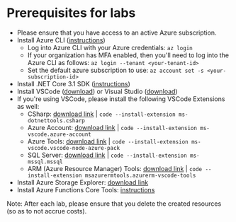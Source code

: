 # Prerequisites for labs

* Please ensure that you have access to an active Azure subscription.
* Install Azure CLI ([instructions](https://docs.microsoft.com/en-us/cli/azure/install-azure-cli?view=azure-cli-latest))
  * Log into Azure CLI with your Azure credentials: `az login`
  * If your organization has MFA enabled, then you'll need to log into the Azure CLI as follows: `az login --tenant <your-tenant-id>`
  * Set the default azure subscription to use: `az account set -s <your-subscription-id>`
* Install .NET Core 3.1 SDK ([instructions](https://dotnet.microsoft.com/download/dotnet-core/3.1))
* Install VSCode ([download](https://code.visualstudio.com/)) or Visual Studio ([download](https://visualstudio.microsoft.com/))
* If you're using VSCode, please install the following VSCode Extensions as well:
  * CSharp: [download link](https://marketplace.visualstudio.com/items?itemName=ms-dotnettools.csharp) | `code --install-extension ms-dotnettools.csharp`
  * Azure Account: [download link](https://marketplace.visualstudio.com/items?itemName=ms-vscode.azure-account) | `code --install-extension ms-vscode.azure-account`
  * Azure Tools: [download link](https://marketplace.visualstudio.com/items?itemName=ms-vscode.vscode-node-azure-pack) | `code --install-extension ms-vscode.vscode-node-azure-pack`
  * SQL Server: [download link](https://marketplace.visualstudio.com/items?itemName=ms-mssql.mssql) | `code --install-extension ms-mssql.mssql`
  * ARM (Azure Resource Manager) Tools: [download link](https://marketplace.visualstudio.com/items?itemName=msazurermtools.azurerm-vscode-tools) | `code --install-extension msazurermtools.azurerm-vscode-tools`
* Install Azure Storage Explorer: [download link](https://azure.microsoft.com/en-in/features/storage-explorer/)
* Install Azure Functions Core Tools: [instructions](https://docs.microsoft.com/en-us/azure/azure-functions/functions-run-local?tabs=linux%2Ccsharp%2Cbash#v2)

Note: After each lab, please ensure that you delete the created resources (so as to not accrue costs).
